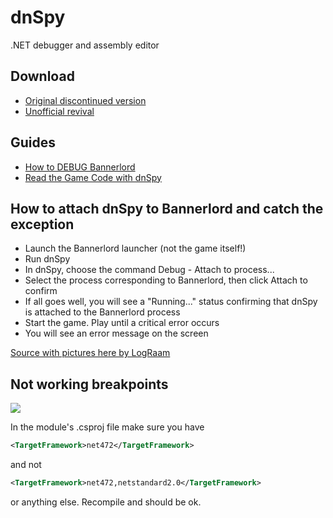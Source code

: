 # dnSpy

.NET debugger and assembly editor

## Download

* [Original discontinued version](https://github.com/dnSpy/dnSpy/releases)
* [Unofficial revival](https://github.com/dnSpyEx/dnSpy/releases)

## Guides

* [How to DEBUG Bannerlord](https://www.nexusmods.com/mountandblade2bannerlord/mods/2667)
* [Read the Game Code with dnSpy](https://www.youtube.com/watch?v=SUBcBx9WWgA&list=PLzebdAxJeltRwfJ8jzsNolgHkRvLjoCRC&index=8)


## How to attach dnSpy to Bannerlord and catch the exception

* Launch the Bannerlord launcher (not the game itself!)
* Run dnSpy
* In dnSpy, choose the command Debug - Attach to process...
* Select the process corresponding to Bannerlord, then click Attach to confirm
* If all goes well, you will see a "Running..." status confirming that dnSpy is attached to the Bannerlord process
* Start the game. Play until a critical error occurs
* You will see an error message on the screen

[Source with pictures here by LogRaam](https://www.nexusmods.com/mountandblade2bannerlord/mods/2667)


## Not working breakpoints

![](/pics/2402181413.png)

In the module's .csproj file make sure you have

``` xml
<TargetFramework>net472</TargetFramework>
```

and not

``` xml
<TargetFramework>net472,netstandard2.0</TargetFramework>
```

or anything else. Recompile and should be ok.